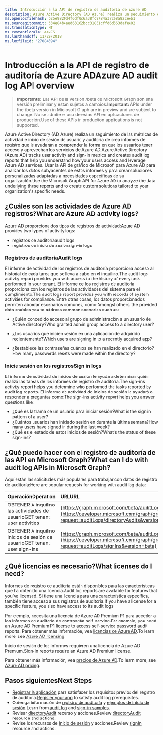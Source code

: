 ```yaml
---
title: Introducción a la API de registro de auditoría de Azure AD
description: Azure Active Directory (AD Azure) realiza un seguimiento de las métricas de actividad e inicio de sesión de usuario y auditoría de crea informes de registro que le ayudarán a comprender la forma en que los usuarios tener acceso y aprovechan los servicios de Azure AD. Usar la API de gráfico de Microsoft para Azure AD para analizar los datos subyacentes de estos informes y para crear soluciones personalizadas adaptadas a necesidades específicas de su organización.
ms.openlocfilehash: b25e9820d4f6df0c6a38fc9784a37ce8a82ceeb1
ms.sourcegitcommit: 334e84b4aed63162bcc31831cffd6d363dafee02
ms.translationtype: MT
ms.contentlocale: es-ES
ms.lasthandoff: 11/29/2018
ms.locfileid: "27084594"
---
```

# <a name="azure-ad-audit-log-api-overview"></a><span data-ttu-id="5cefd-104">Introducción a la API de registro de auditoría de Azure AD</span><span class="sxs-lookup"><span data-stu-id="5cefd-104">Azure AD audit log API overview</span></span>

> <span data-ttu-id="5cefd-105">**Importante:** Las API de la versión /beta de Microsoft Graph son una versión preliminar y están sujetas a cambios.</span><span class="sxs-lookup"><span data-stu-id="5cefd-105">**Important:** APIs under the /beta version in Microsoft Graph are in preview and are subject to change.</span></span> <span data-ttu-id="5cefd-106">No se admite el uso de estas API en aplicaciones de producción.</span><span class="sxs-lookup"><span data-stu-id="5cefd-106">Use of these APIs in production applications is not supported.</span></span>

<span data-ttu-id="5cefd-107">Azure Active Directory (AD Azure) realiza un seguimiento de las métricas de actividad e inicio de sesión de usuario y auditoría de crea informes de registro que le ayudarán a comprender la forma en que los usuarios tener acceso y aprovechan los servicios de Azure AD.</span><span class="sxs-lookup"><span data-stu-id="5cefd-107">Azure Active Directory (Azure AD) tracks user activity and sign-in metrics and creates audit log reports that help you understand how your users access and leverage Azure AD services.</span></span> <span data-ttu-id="5cefd-108">Usar la API de gráfico de Microsoft para Azure AD para analizar los datos subyacentes de estos informes y para crear soluciones personalizadas adaptadas a necesidades específicas de su organización.</span><span class="sxs-lookup"><span data-stu-id="5cefd-108">Use the Microsoft Graph API for Azure AD to analyze the data underlying these reports and to create custom solutions tailored to your organization's specific needs.</span></span>

## <a name="what-are-azure-ad-activity-logs"></a><span data-ttu-id="5cefd-109">¿Cuáles son las actividades de Azure AD registros?</span><span class="sxs-lookup"><span data-stu-id="5cefd-109">What are Azure AD activity logs?</span></span>

<span data-ttu-id="5cefd-110">Azure AD proporciona dos tipos de registros de actividad:</span><span class="sxs-lookup"><span data-stu-id="5cefd-110">Azure AD provides two types of activity logs:</span></span>

- <span data-ttu-id="5cefd-111">registros de auditoría</span><span class="sxs-lookup"><span data-stu-id="5cefd-111">audit logs</span></span> 
- <span data-ttu-id="5cefd-112">registros de inicio de sesión</span><span class="sxs-lookup"><span data-stu-id="5cefd-112">sign-in logs</span></span>

### <a name="audit-logs"></a><span data-ttu-id="5cefd-113">Registros de auditoría</span><span class="sxs-lookup"><span data-stu-id="5cefd-113">Audit logs</span></span>

<span data-ttu-id="5cefd-114">El informe de actividad de los registros de auditoría proporciona acceso al historial de cada tarea que se lleva a cabo en el inquilino.</span><span class="sxs-lookup"><span data-stu-id="5cefd-114">The audit logs activity report provides you with access to the history of every task performed in your tenant.</span></span> <span data-ttu-id="5cefd-115">El informe de los registros de auditoría proporciona con los registros de las actividades del sistema para el cumplimiento.</span><span class="sxs-lookup"><span data-stu-id="5cefd-115">The audit logs report provides you with records of system activities for compliance.</span></span> <span data-ttu-id="5cefd-116">Entre otras cosas, los datos proporcionados permiten abordar escenarios comunes, como:</span><span class="sxs-lookup"><span data-stu-id="5cefd-116">Amongst others, the provided data enables you to address common scenarios such as:</span></span>

- <span data-ttu-id="5cefd-117">¿Quién concedido acceso al grupo de administración a un usuario de Active directory?</span><span class="sxs-lookup"><span data-stu-id="5cefd-117">Who granted admin group access to a directory user?</span></span>

- <span data-ttu-id="5cefd-118">¿Los usuarios que inicien sesión en una aplicación de adquirido recientemente?</span><span class="sxs-lookup"><span data-stu-id="5cefd-118">Which users are signing in to a recently acquired app?</span></span>

- <span data-ttu-id="5cefd-119">¿Restablece las contraseñas cuántos se han realizado en el directorio?</span><span class="sxs-lookup"><span data-stu-id="5cefd-119">How many passwords resets were made within the directory?</span></span>

### <a name="sign-in-logs"></a><span data-ttu-id="5cefd-120">Inicie sesión en los registros</span><span class="sxs-lookup"><span data-stu-id="5cefd-120">Sign in logs</span></span>

<span data-ttu-id="5cefd-121">El informe de actividad de inicios de sesión le ayuda a determinar quién realizó las tareas de los informes de registro de auditoría.</span><span class="sxs-lookup"><span data-stu-id="5cefd-121">The sign-ins activity report helps you determine who performed the tasks reported by audit log reports.</span></span> <span data-ttu-id="5cefd-122">El informe de actividad de inicios de sesión le ayudará a responder a preguntas como:</span><span class="sxs-lookup"><span data-stu-id="5cefd-122">The sign-ins activity report helps you answer questions like:</span></span>

- <span data-ttu-id="5cefd-123">¿Qué es la trama de un usuario para iniciar sesión?</span><span class="sxs-lookup"><span data-stu-id="5cefd-123">What is the sign in pattern of a user?</span></span>
- <span data-ttu-id="5cefd-124">¿Cuántos usuarios han iniciado sesión en durante la última semana?</span><span class="sxs-lookup"><span data-stu-id="5cefd-124">How many users have signed in during the last week?</span></span>
- <span data-ttu-id="5cefd-125">¿Qué es el estado de estos inicios de sesión?</span><span class="sxs-lookup"><span data-stu-id="5cefd-125">What's the status of these sign-ins?</span></span>

## <a name="what-can-i-do-with-audit-log-apis-in-microsoft-graph"></a><span data-ttu-id="5cefd-126">¿Qué puedo hacer con el registro de auditoría de las API en Microsoft Graph?</span><span class="sxs-lookup"><span data-stu-id="5cefd-126">What can I do with audit log APIs in Microsoft Graph?</span></span>

<span data-ttu-id="5cefd-127">Aquí están las solicitudes más populares para trabajar con datos de registro de auditoría:</span><span class="sxs-lookup"><span data-stu-id="5cefd-127">Here are popular requests for working with audit log data:</span></span>

<span data-ttu-id="5cefd-128">Operación</span><span class="sxs-lookup"><span data-stu-id="5cefd-128">Operation</span></span> | <span data-ttu-id="5cefd-129">URL</span><span class="sxs-lookup"><span data-stu-id="5cefd-129">URL</span></span>
:----------|:----
<span data-ttu-id="5cefd-130">OBTENER A inquilino las actividades del usuario</span><span class="sxs-lookup"><span data-stu-id="5cefd-130">GET tenant user activities</span></span> | [https://graph.microsoft.com/beta/auditLogs/directoryAudits](https://developer.microsoft.com/graph/graph-explorer?request=auditLogs/directoryAudits&version=beta)
<span data-ttu-id="5cefd-131">OBTENER A inquilino inicios de sesión de usuario</span><span class="sxs-lookup"><span data-stu-id="5cefd-131">GET tenant user sign-ins</span></span> | [https://graph.microsoft.com/beta/auditLogs/signIns](https://developer.microsoft.com/graph/graph-explorer?request=auditLogs/signIns&version=beta)

## <a name="what-licenses-do-i-need"></a><span data-ttu-id="5cefd-132">¿Qué licencias es necesario?</span><span class="sxs-lookup"><span data-stu-id="5cefd-132">What licenses do I need?</span></span>

<span data-ttu-id="5cefd-133">Informes de registro de auditoría están disponibles para las características que ha obtenido una licencia.</span><span class="sxs-lookup"><span data-stu-id="5cefd-133">Audit log reports are available for features that you've licensed.</span></span>  <span data-ttu-id="5cefd-134">Si tiene una licencia para una característica específica, también tiene acceso a sus registros de auditoría.</span><span class="sxs-lookup"><span data-stu-id="5cefd-134">If you have a license for a specific feature, you also have access to its audit logs.</span></span>

<span data-ttu-id="5cefd-135">Por ejemplo, necesita una licencia de Azure AD Premium P1 para acceder a los informes de auditoría de contraseña self-service.</span><span class="sxs-lookup"><span data-stu-id="5cefd-135">For example, you need an Azure AD Premium P1 license to access self-service password audit reports.</span></span>  <span data-ttu-id="5cefd-136">Para obtener más información, vea [licencias de Azure AD](https://azure.microsoft.com/pricing/details/active-directory/).</span><span class="sxs-lookup"><span data-stu-id="5cefd-136">To learn more, see [Azure AD licensing](https://azure.microsoft.com/pricing/details/active-directory/).</span></span>

<span data-ttu-id="5cefd-137">Inicio de sesión de los informes requieren una licencia de Azure AD Premium.</span><span class="sxs-lookup"><span data-stu-id="5cefd-137">Sign-in reports require an Azure AD Premium license.</span></span>

<span data-ttu-id="5cefd-138">Para obtener más información, vea [precios de Azure AD](https://azure.microsoft.com/pricing/details/active-directory/).</span><span class="sxs-lookup"><span data-stu-id="5cefd-138">To learn more, see [Azure AD pricing](https://azure.microsoft.com/pricing/details/active-directory/).</span></span>

## <a name="next-steps"></a><span data-ttu-id="5cefd-139">Pasos siguientes</span><span class="sxs-lookup"><span data-stu-id="5cefd-139">Next Steps</span></span>

- <span data-ttu-id="5cefd-140">[Registrar la aplicación](https://docs.microsoft.com/azure/active-directory/active-directory-reporting-api-prerequisites-azure-portal) para satisfacer los requisitos previos del registro de auditoría.</span><span class="sxs-lookup"><span data-stu-id="5cefd-140">[Register your app](https://docs.microsoft.com/azure/active-directory/active-directory-reporting-api-prerequisites-azure-portal) to satisfy audit log prerequisites.</span></span> 
- <span data-ttu-id="5cefd-141">Obtenga información de [registro de auditoría](https://docs.microsoft.com/azure/active-directory/active-directory-reporting-api-audit-samples) y [ejemplos de inicio de sesión](https://docs.microsoft.com/azure/active-directory/active-directory-reporting-api-sign-in-activity-samples).</span><span class="sxs-lookup"><span data-stu-id="5cefd-141">Learn from [audit log](https://docs.microsoft.com/azure/active-directory/active-directory-reporting-api-audit-samples) and [sign-in samples](https://docs.microsoft.com/azure/active-directory/active-directory-reporting-api-sign-in-activity-samples).</span></span>  
- <span data-ttu-id="5cefd-142">Revisar [directoryAudit](directoryaudit.md) recurso y acciones.</span><span class="sxs-lookup"><span data-stu-id="5cefd-142">Review [directoryAudit](directoryaudit.md) resource and actions.</span></span>
- <span data-ttu-id="5cefd-143">Revise los recursos de [Inicio de sesión](signin.md) y acciones.</span><span class="sxs-lookup"><span data-stu-id="5cefd-143">Review [signIn](signin.md) resource and actions.</span></span> 